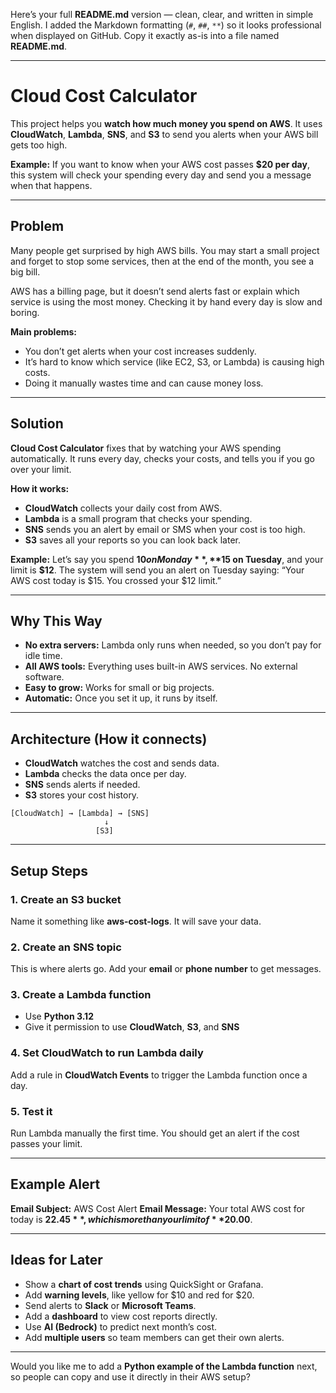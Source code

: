 Here’s your full **README.md** version — clean, clear, and written in simple English.
I added the Markdown formatting (`#`, `##`, `**`) so it looks professional when displayed on GitHub.
Copy it exactly as-is into a file named **README.md**.

---

# Cloud Cost Calculator

This project helps you **watch how much money you spend on AWS**.
It uses **CloudWatch**, **Lambda**, **SNS**, and **S3** to send you alerts when your AWS bill gets too high.

**Example:**
If you want to know when your AWS cost passes **$20 per day**, this system will check your spending every day and send you a message when that happens.

---

## Problem

Many people get surprised by high AWS bills.
You may start a small project and forget to stop some services, then at the end of the month, you see a big bill.

AWS has a billing page, but it doesn’t send alerts fast or explain which service is using the most money.
Checking it by hand every day is slow and boring.

**Main problems:**

* You don’t get alerts when your cost increases suddenly.
* It’s hard to know which service (like EC2, S3, or Lambda) is causing high costs.
* Doing it manually wastes time and can cause money loss.

---

## Solution

**Cloud Cost Calculator** fixes that by watching your AWS spending automatically.
It runs every day, checks your costs, and tells you if you go over your limit.

**How it works:**

* **CloudWatch** collects your daily cost from AWS.
* **Lambda** is a small program that checks your spending.
* **SNS** sends you an alert by email or SMS when your cost is too high.
* **S3** saves all your reports so you can look back later.

**Example:**
Let’s say you spend **$10 on Monday**, **$15 on Tuesday**, and your limit is **$12**.
The system will send you an alert on Tuesday saying:
“Your AWS cost today is $15. You crossed your $12 limit.”

---

## Why This Way

* **No extra servers:** Lambda only runs when needed, so you don’t pay for idle time.
* **All AWS tools:** Everything uses built-in AWS services. No external software.
* **Easy to grow:** Works for small or big projects.
* **Automatic:** Once you set it up, it runs by itself.

---

## Architecture (How it connects)

* **CloudWatch** watches the cost and sends data.
* **Lambda** checks the data once per day.
* **SNS** sends alerts if needed.
* **S3** stores your cost history.

```
[CloudWatch] → [Lambda] → [SNS]
                     ↓
                   [S3]
```

---

## Setup Steps

### 1. Create an S3 bucket

Name it something like **aws-cost-logs**.
It will save your data.

### 2. Create an SNS topic

This is where alerts go.
Add your **email** or **phone number** to get messages.

### 3. Create a Lambda function

* Use **Python 3.12**
* Give it permission to use **CloudWatch**, **S3**, and **SNS**

### 4. Set CloudWatch to run Lambda daily

Add a rule in **CloudWatch Events** to trigger the Lambda function once a day.

### 5. Test it

Run Lambda manually the first time.
You should get an alert if the cost passes your limit.

---

## Example Alert

**Email Subject:** AWS Cost Alert
**Email Message:**
Your total AWS cost for today is **$22.45**, which is more than your limit of **$20.00**.

---

## Ideas for Later

* Show a **chart of cost trends** using QuickSight or Grafana.
* Add **warning levels**, like yellow for $10 and red for $20.
* Send alerts to **Slack** or **Microsoft Teams**.
* Add a **dashboard** to view cost reports directly.
* Use **AI (Bedrock)** to predict next month’s cost.
* Add **multiple users** so team members can get their own alerts.

---

Would you like me to add a **Python example of the Lambda function** next, so people can copy and use it directly in their AWS setup?
